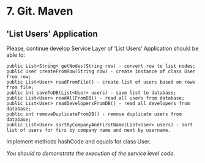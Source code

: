 # 7. Git. Maven

## 'List Users' Application

Please, continue develop Service Layer of ‘List Users’ Application should be able to:

    public List<String> getNodes(String row) - convert row to list nodes;  
    public User createFromRow(String row) - create instance of class User from row;  
    public List<User> readFromFile() - create list of users based on rows from file;  
    public int saveToDB(List<User> users) - save list to database;  
    public List<User> readAllFromDB() - read all users from database;  
    public List<User> readDevelopersFromDB() - read all developers from database;  
    public int removeDuplicateFromDB() - remove duplicate users from database;  
    public List<User> sortByCompanyAndFirstName(List<User> users) - sort list of users for firs by company name and next by username.  

Implement methods hashCode and equals for class User.

*You should to demonstrate the execution of the service level code.*
